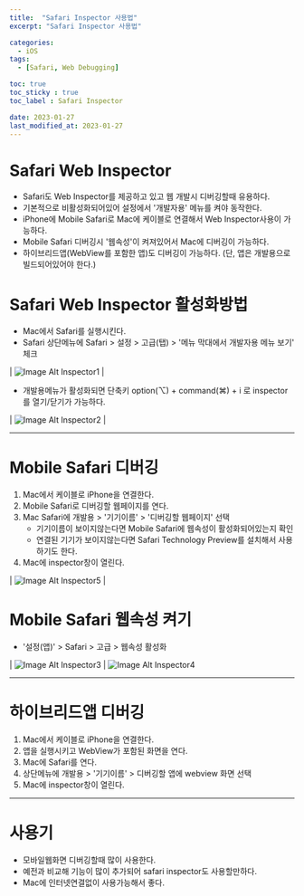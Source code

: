 ```yaml
---
title:  "Safari Inspector 사용법"
excerpt: "Safari Inspector 사용법"

categories:
  - iOS
tags:
  - [Safari, Web Debugging]

toc: true
toc_sticky : true
toc_label : Safari Inspector

date: 2023-01-27
last_modified_at: 2023-01-27
---
```


# Safari Web Inspector
- Safari도 Web Inspector를 제공하고 있고 웹 개발시 디버깅할때 유용하다.
- 기본적으로 비활성화되어있어 설정에서 '개발자용' 메뉴를 켜야 동작한다.
- iPhone에 Mobile Safari로 Mac에 케이블로 연결해서 Web Inspector사용이 가능하다.
- Mobile Safari 디버깅시 '웹속성'이 켜져있어서 Mac에 디버깅이 가능하다.
- 하이브리드앱(WebView를 포함한 앱)도 디버깅이 가능하다. (단, 앱은 개발용으로 빌드되어있어야 한다.)

# Safari Web Inspector 활성화방법
- Mac에서 Safari를 실행시킨다.
- Safari 상단메뉴에 Safari > 설정 > 고급(탭) > '메뉴 막대에서 개발자용 메뉴 보기' 체크

| ![Image Alt Inspector1](/assets/img/contents/inspector/inspector1.png) |

- 개발용메뉴가 활성화되면 단축키 option(⌥) + command(⌘) + i 로 inspector를 열기/닫기가 가능하다.

| ![Image Alt Inspector2](/assets/img/contents/inspector/inspector2.png) |

---

# Mobile Safari 디버깅
1. Mac에서 케이블로 iPhone을 연결한다.
2. Mobile Safari로 디버깅할 웹페이지를 연다.
3. Mac Safari에 개발용 > '기기이름' > '디버깅할 웹페이지' 선택
   - 기기이름이 보이지않는다면 Mobile Safari에 웹속성이 활성화되어있는지 확인
   - 연결된 기기가 보이지않는다면 Safari Technology Preview를 설치해서 사용하기도 한다.
4. Mac에 inspector창이 열린다.

| ![Image Alt Inspector5](/assets/img/contents/inspector/inspector5.png) |

# Mobile Safari 웹속성 켜기
- '설정(앱)' > Safari > 고급 > 웹속성 활성화

| ![Image Alt Inspector3](/assets/img/contents/inspector/inspector3.png) | ![Image Alt Inspector4](/assets/img/contents/inspector/inspector4.png)

---

# 하이브리드앱 디버깅
1. Mac에서 케이블로 iPhone을 연결한다.
2. 앱을 실행시키고 WebView가 포함된 화면을 연다.
3. Mac에 Safari를 연다.
4. 상단메뉴에 개발용 > '기기이름' > 디버깅할 앱에 webview 화면 선택
5. Mac에 inspector창이 열린다.

---

# 사용기
- 모바일웹화면 디버깅할때 많이 사용한다.
- 예전과 비교해 기능이 많이 추가되어 safari inspector도 사용할만하다.
- Mac에 인터넷연결없이 사용가능해서 좋다.